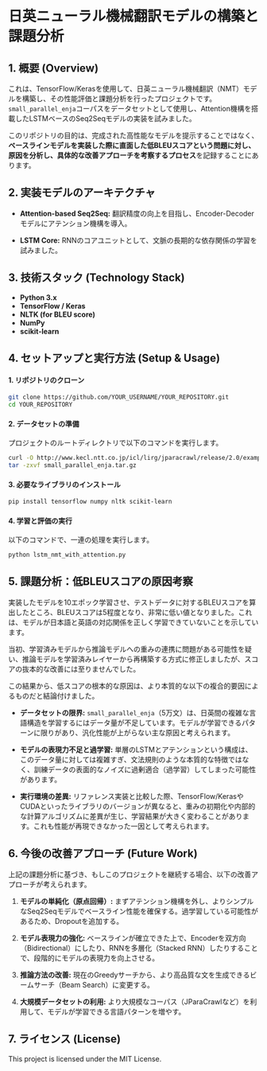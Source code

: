 
# 日英ニューラル機械翻訳モデルの構築と課題分析

## 1. 概要 (Overview)

これは、TensorFlow/Kerasを使用して、日英ニューラル機械翻訳（NMT）モデルを構築し、その性能評価と課題分析を行ったプロジェクトです。`small_parallel_enja`コーパスをデータセットとして使用し、Attention機構を搭載したLSTMベースのSeq2Seqモデルの実装を試みました。

このリポジトリの目的は、完成された高性能なモデルを提示することではなく、**ベースラインモデルを実装した際に直面した低BLEUスコアという問題に対し、原因を分析し、具体的な改善アプローチを考察するプロセス**を記録することにあります。

## 2. 実装モデルのアーキテクチャ

* **Attention-based Seq2Seq:** 翻訳精度の向上を目指し、Encoder-Decoderモデルにアテンション機構を導入。

* **LSTM Core:** RNNのコアユニットとして、文脈の長期的な依存関係の学習を試みました。



## 3. 技術スタック (Technology Stack)

* **Python 3.x**
* **TensorFlow / Keras**
* **NLTK (for BLEU score)**
* **NumPy**
* **scikit-learn**

## 4. セットアップと実行方法 (Setup & Usage)

#### 1. リポジトリのクローン

```bash
git clone https://github.com/YOUR_USERNAME/YOUR_REPOSITORY.git
cd YOUR_REPOSITORY
```

#### 2. データセットの準備

プロジェクトのルートディレクトリで以下のコマンドを実行します。

```bash
curl -O http://www.kecl.ntt.co.jp/icl/lirg/jparacrawl/release/2.0/example/small_parallel_enja.tar.gz
tar -zxvf small_parallel_enja.tar.gz
```

#### 3. 必要なライブラリのインストール

```bash
pip install tensorflow numpy nltk scikit-learn
```

#### 4. 学習と評価の実行

以下のコマンドで、一連の処理を実行します。

```bash
python lstm_nmt_with_attention.py
```

## 5. 課題分析：低BLEUスコアの原因考察

実装したモデルを10エポック学習させ、テストデータに対するBLEUスコアを算出したところ、BLEUスコアは5程度となり、非常に低い値となりました。これは、モデルが日本語と英語の対応関係を正しく学習できていないことを示しています。

当初、学習済みモデルから推論モデルへの重みの連携に問題がある可能性を疑い、推論モデルを学習済みレイヤーから再構築する方式に修正しましたが、スコアの抜本的な改善には至りませんでした。

この結果から、低スコアの根本的な原因は、より本質的な以下の複合的要因によるものだと結論付けました。

* **データセットの限界:**
  `small_parallel_enja`（5万文）は、日英間の複雑な言語構造を学習するにはデータ量が不足しています。モデルが学習できるパターンに限りがあり、汎化性能が上がらない主な原因と考えられます。

* **モデルの表現力不足と過学習:**
  単層のLSTMとアテンションという構成は、このデータ量に対しては複雑すぎ、文法規則のような本質的な特徴ではなく、訓練データの表面的なノイズに過剰適合（過学習）してしまった可能性があります。

* **実行環境の差異:**
  リファレンス実装と比較した際、TensorFlow/KerasやCUDAといったライブラリのバージョンが異なると、重みの初期化や内部的な計算アルゴリズムに差異が生じ、学習結果が大きく変わることがあります。これも性能が再現できなかった一因として考えられます。

## 6. 今後の改善アプローチ (Future Work)

上記の課題分析に基づき、もしこのプロジェクトを継続する場合、以下の改善アプローチが考えられます。

1.  **モデルの単純化（原点回帰）:**
    まずアテンション機構を外し、よりシンプルなSeq2Seqモデルでベースライン性能を確保する。過学習している可能性があるため、Dropoutを追加する。

2.  **モデル表現力の強化:**
    ベースラインが確立できた上で、Encoderを双方向（Bidirectional）にしたり、RNNを多層化（Stacked RNN）したりすることで、段階的にモデルの表現力を向上させる。

3.  **推論方法の改善:**
    現在のGreedyサーチから、より高品質な文を生成できるビームサーチ（Beam Search）に変更する。

4.  **大規模データセットの利用:**
    より大規模なコーパス（JParaCrawlなど）を利用して、モデルが学習できる言語パターンを増やす。

## 7. ライセンス (License)

This project is licensed under the MIT License.

